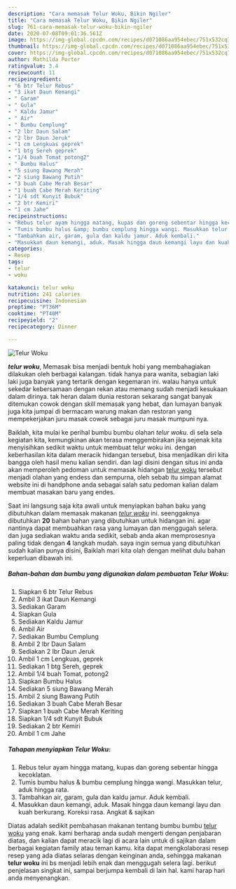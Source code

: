 ```yaml
---
description: "Cara memasak Telur Woku, Bikin Ngiler"
title: "Cara memasak Telur Woku, Bikin Ngiler"
slug: 761-cara-memasak-telur-woku-bikin-ngiler
date: 2020-07-08T09:01:36.561Z
image: https://img-global.cpcdn.com/recipes/d071086aa954ebec/751x532cq70/telur-woku-foto-resep-utama.jpg
thumbnail: https://img-global.cpcdn.com/recipes/d071086aa954ebec/751x532cq70/telur-woku-foto-resep-utama.jpg
cover: https://img-global.cpcdn.com/recipes/d071086aa954ebec/751x532cq70/telur-woku-foto-resep-utama.jpg
author: Mathilda Porter
ratingvalue: 3.4
reviewcount: 11
recipeingredient:
- "6 btr Telur Rebus"
- "3 ikat Daun Kemangi"
- " Garam"
- " Gula"
- " Kaldu Jamur"
- " Air"
- " Bumbu Cemplung"
- "2 lbr Daun Salam"
- "2 lbr Daun Jeruk"
- "1 cm Lengkuas geprek"
- "1 btg Sereh geprek"
- "1/4 buah Tomat potong2"
- " Bumbu Halus"
- "5 siung Bawang Merah"
- "2 siung Bawang Putih"
- "3 buah Cabe Merah Besar"
- "1 buah Cabe Merah Keriting"
- "1/4 sdt Kunyit Bubuk"
- "2 btr Kemiri"
- "1 cm Jahe"
recipeinstructions:
- "Rebus telur ayam hingga matang, kupas dan goreng sebentar hingga kecoklatan."
- "Tumis bumbu halus &amp; bumbu cemplung hingga wangi. Masukkan telur, aduk hingga rata."
- "Tambahkan air, garam, gula dan kaldu jamur. Aduk kembali."
- "Masukkan daun kemangi, aduk. Masak hingga daun kemangi layu dan kuah berkurang. Koreksi rasa. Angkat &amp; sajikan"
categories:
- Resep
tags:
- telur
- woku

katakunci: telur woku 
nutrition: 241 calories
recipecuisine: Indonesian
preptime: "PT36M"
cooktime: "PT40M"
recipeyield: "2"
recipecategory: Dinner

---
```



![Telur Woku](https://img-global.cpcdn.com/recipes/d071086aa954ebec/751x532cq70/telur-woku-foto-resep-utama.jpg)

<b><i>telur woku</i></b>, Memasak bisa menjadi bentuk hobi yang membahagiakan dilakukan oleh berbagai kalangan. tidak hanya para wanita, sebagian laki laki juga banyak yang tertarik dengan kegemaran ini. walau hanya untuk sekedar kebersamaan dengan rekan atau memang sudah menjadi kesukaan dalam dirinya. tak heran dalam dunia restoran sekarang sangat banyak ditemukan cowok dengan skill memasak yang hebat, dan lumayan banyak juga kita jumpai di bermacam warung makan dan restoran yang mempekerjakan juru masak cowok sebagai juru masak mumpuni nya.

Baiklah, kita mulai ke perihal bumbu bumbu olahan <i>telur woku</i>. di sela sela kegiatan kita, kemungkinan akan terasa menggembirakan jika sejenak kita menyisihkan sedikit waktu untuk membuat telur woku ini. dengan keberhasilan kita dalam meracik hidangan tersebut, bisa menjadikan diri kita bangga oleh hasil menu kalian sendiri. dan lagi disini dengan situs ini anda akan memperoleh pedoman untuk memasak hidangan <u>telur woku</u> tersebut menjadi olahan yang endess dan sempurna, oleh sebab itu simpan alamat website ini di handphone anda sebagai salah satu pedoman kalian dalam membuat masakan baru yang endes.




Saat ini langsung saja kita awali untuk menyiapkan bahan baku yang dibutuhkan dalam memasak makanan <u><i>telur woku</i></u> ini. seenggaknya dibutuhkan <b>20</b> bahan bahan yang dibutuhkan untuk hidangan ini. agar nantinya dapat membuahkan rasa yang lumayan dan menggugah selera. dan juga sediakan waktu anda sedikit, sebab anda akan memprosesnya paling tidak dengan <b>4</b> langkah mudah. saya ingin semua yang dibutuhkan sudah kalian punya disini, Baiklah mari kita olah dengan melihat dulu bahan keperluan dibawah ini.

<!--inarticleads1-->

##### Bahan-bahan dan bumbu yang digunakan dalam pembuatan Telur Woku:

1. Siapkan 6 btr Telur Rebus
1. Ambil 3 ikat Daun Kemangi
1. Sediakan  Garam
1. Siapkan  Gula
1. Sediakan  Kaldu Jamur
1. Ambil  Air
1. Sediakan  Bumbu Cemplung
1. Ambil 2 lbr Daun Salam
1. Sediakan 2 lbr Daun Jeruk
1. Ambil 1 cm Lengkuas, geprek
1. Sediakan 1 btg Sereh, geprek
1. Ambil 1/4 buah Tomat, potong2
1. Siapkan  Bumbu Halus
1. Sediakan 5 siung Bawang Merah
1. Ambil 2 siung Bawang Putih
1. Sediakan 3 buah Cabe Merah Besar
1. Siapkan 1 buah Cabe Merah Keriting
1. Siapkan 1/4 sdt Kunyit Bubuk
1. Sediakan 2 btr Kemiri
1. Ambil 1 cm Jahe




<!--inarticleads2-->

##### Tahapan menyiapkan Telur Woku:

1. Rebus telur ayam hingga matang, kupas dan goreng sebentar hingga kecoklatan.
1. Tumis bumbu halus &amp; bumbu cemplung hingga wangi. Masukkan telur, aduk hingga rata.
1. Tambahkan air, garam, gula dan kaldu jamur. Aduk kembali.
1. Masukkan daun kemangi, aduk. Masak hingga daun kemangi layu dan kuah berkurang. Koreksi rasa. Angkat &amp; sajikan




Diatas adalah sedikit pembahasan makanan tentang bumbu bumbu <u>telur woku</u> yang enak. kami berharap anda sudah mengerti dengan penjabaran diatas, dan kalian dapat meracik lagi di acara lain untuk di sajikan dalam berbagai kegiatan family atau teman kamu. kita dapat mengkolaborasi resep resep yang ada diatas selaras dengan keinginan anda, sehingga makanan <b>telur woku</b> ini bs menjadi lebih enak dan menggugah selera lagi. berikut penjelasan singkat ini, sampai berjumpa kembali di lain hal. kami harap hari anda menyenangkan.
